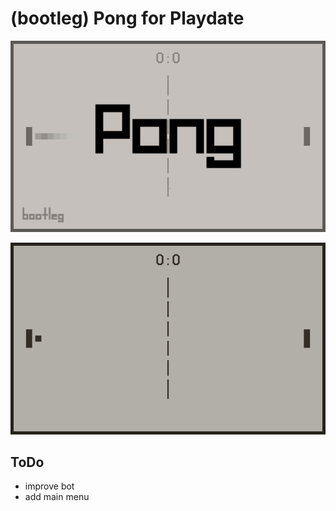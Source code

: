 # (bootleg) Pong for Playdate

![pong png](ping-pong-title-screen.png)

![pong gif](ping-pong.gif)

## ToDo
- improve bot
- add main menu
